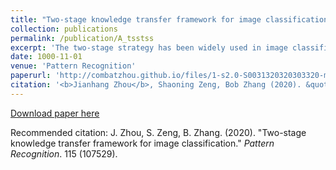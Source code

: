 ```yaml
---
title: "Two-stage knowledge transfer framework for image classification"
collection: publications
permalink: /publication/A_tsstss
excerpt: 'The two-stage strategy has been widely used in image classification. However, these methods barely take the classification criteria of the first stage into consideration in the second prediction stage. In this paper, we propose a novel Two-Stage Representation method (TSR), and convert it to a Single-Teacher SingleStudent (STSS) problem in our two-stage knowledge transfer framework for image classification.'
date: 1000-11-01
venue: 'Pattern Recognition'
paperurl: 'http://combatzhou.github.io/files/1-s2.0-S0031320320303320-main.pdf'
citation: '<b>Jianhang Zhou</b>, Shaoning Zeng, Bob Zhang (2020). &quot;Two-stage knowledge transfer framework for image classification.&quot; <i>Pattern Recognition</i>. 107(107529).'
---
```


[Download paper here](http://combatzhou.github.io/files/1-s2.0-S0031320320303320-main.pdf)

Recommended citation: J. Zhou, S. Zeng, B. Zhang. (2020). &quot;Two-stage knowledge transfer framework for image classification.&quot; <i>Pattern Recognition</i>. 115 (107529).
